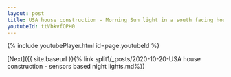 ```yaml
---
layout: post
title: USA house construction - Morning Sun light in a south facing house whatsapp status
youtubeId: ttVbkvfOPH0
---
```


{% include youtubePlayer.html id=page.youtubeId %}

[Next]({{ site.baseurl }}{% link split1/_posts/2020-10-20-USA house construction - sensors based night lights.md%})
